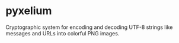# pyxelium
Cryptographic system for encoding and decoding UTF-8 strings like messages and URLs into colorful PNG images.
